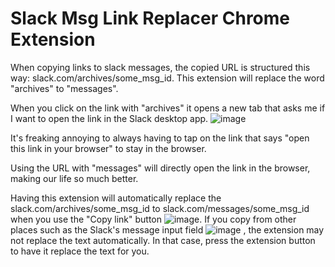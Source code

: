 # Slack Msg Link Replacer Chrome Extension

When copying links to slack messages, the copied URL is structured this way: slack.com/archives/some_msg_id.
This extension will replace the word "archives" to "messages".

When you click on the link with "archives" it opens a new tab that asks me if I want to open the link in the Slack desktop app. ![image](https://github.com/whiteSkar/slack_msg_link_replacer/assets/2031517/3ebd5db3-1690-4d41-bf2d-c5a1ed7d9660)

It's freaking annoying to always having to tap on the link that says "open this link in your browser" to stay in the browser.

Using the URL with "messages" will directly open the link in the browser, making our life so much better.

Having this extension will automatically replace the slack.com/archives/some_msg_id to slack.com/messages/some_msg_id when you use the "Copy link" button ![image](https://github.com/whiteSkar/slack_msg_link_replacer/assets/2031517/e6d631fe-087c-4df0-a6ad-8e6d038c2420). If you copy from other places such as the Slack's message input field ![image](https://github.com/whiteSkar/slack_msg_link_replacer/assets/2031517/7c273934-eb0c-425c-9832-7d8c87d20f24)
, the extension may not replace the text automatically. In that case, press the extension button to have it replace the text for you.

